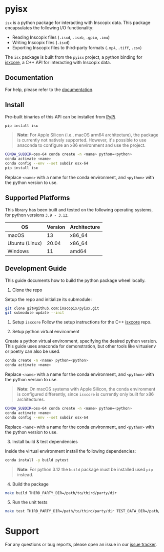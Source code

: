 # pyisx

`isx` is a python package for interacting with Inscopix data.
This package encapsulates the following I/O functionality:
* Reading Inscopix files (`.isxd`, `.isxb`, `.gpio`, `.imu`)
* Writing Inscopix files (`.isxd`)
* Exporting Inscopix files to third-party formats (`.mp4`, `.tiff`, `.csv`)

The `isx` package is built from the `pyisx` project, a python binding for [isxcore](https://github.com/inscopix/isxcore), a C++ API for interacting with Inscopix data.

## Documentation

For help, please refer to the [documentation](https://inscopix.github.io/pyisx/).

## Install

Pre-built binaries of this API can be installed from [PyPi](https://pypi.org/project/isx/).

```bash
pip install isx
```

> **Note:** For Apple Silicon (i.e., macOS arm64 architecture), the package is currently not natively supported. However, it's possible to use anaconda to configure an x86 environment and use the project.

```bash
CONDA_SUBDIR=osx-64 conda create -n <name> python=<python>
conda activate <name>
conda config --env --set subdir osx-64
pip install isx
```

Replace `<name>` with a name for the conda environment, and `<python>` with the python version to use.

## Supported Platforms

This library has been built and tested on the following operating systems, for python versions `3.9 - 3.12`.

|  OS | Version | Architecture |
|  --------- | ------- | ----- |
| macOS   | 13 | x86_64 |
| Ubuntu (Linux) | 20.04 | x86_64 |
| Windows | 11 | amd64 |


## Development Guide

This guide documents how to build the python package wheel locally.

1. Clone the repo

Setup the repo and initialize its submodule:

```bash
git clone git@github.com:inscopix/pyisx.git
git submodule update --init
```

1. Setup `isxcore`
Follow the setup instructions for the C++ [isxcore](https://github.com/inscopix/isxcore) repo.

2. Setup python virtual environment

Create a python virtual environment, specifying the desired python version.
This guide uses anaconda for demonstration, but other tools like virtualenv or poetry can also be used.

```bash
conda create -n <name> python=<python>
conda activate <name>
```

Replace `<name>` with a name for the conda environment, and `<python>` with the python version to use.

> **Note**: On macOS systems with Apple Silicon, the conda environment is configured differently, since `isxcore` is currently only built for x86 architectures.

```bash
CONDA_SUBDIR=osx-64 conda create -n <name> python=<python>
conda activate <name>
conda config --env --set subdir osx-64
```

Replace `<name>` with a name for the conda environment, and `<python>` with the python version to use.

3. Install build & test dependencies

Inside the virtual environment install the following dependencies:

```bash
conda install -y build pytest
```

> **Note**: For python 3.12 the `build` package must be installed used `pip` instead.

4. Build the package

```bash
make build THIRD_PARTY_DIR=/path/to/third/party/dir
```

5. Run the unit tests

```bash
make test THIRD_PARTY_DIR=/path/to/third/party/dir TEST_DATA_DIR=/path/to/test/data/dir
```

# Support

For any questions or bug reports, please open an issue in our [issue tracker](https://github.com/inscopix/pyisx/issues).
